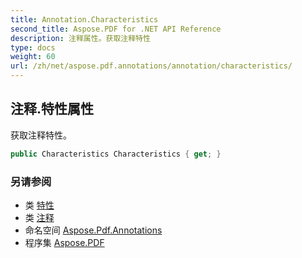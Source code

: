 ```yaml
---
title: Annotation.Characteristics
second_title: Aspose.PDF for .NET API Reference
description: 注释属性。获取注释特性
type: docs
weight: 60
url: /zh/net/aspose.pdf.annotations/annotation/characteristics/
---
```

## 注释.特性属性

获取注释特性。

```csharp
public Characteristics Characteristics { get; }
```

### 另请参阅

* 类 [特性](../../characteristics/)
* 类 [注释](../)
* 命名空间 [Aspose.Pdf.Annotations](../../../aspose.pdf.annotations/)
* 程序集 [Aspose.PDF](../../../)